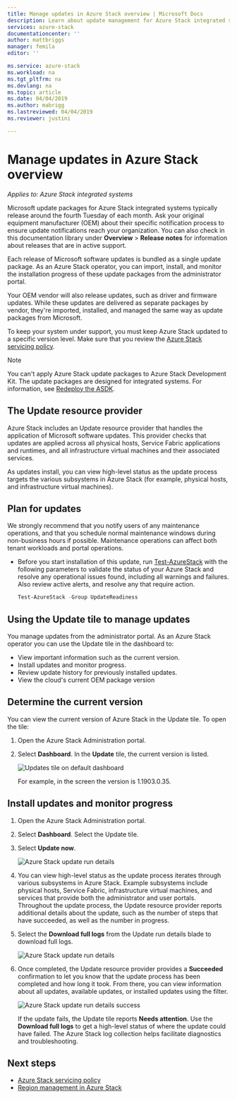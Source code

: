```yaml
---
title: Manage updates in Azure Stack overview | Microsoft Docs
description: Learn about update management for Azure Stack integrated systems.
services: azure-stack
documentationcenter: ''
author: mattbriggs
manager: femila
editor: ''

ms.service: azure-stack
ms.workload: na
ms.tgt_pltfrm: na
ms.devlang: na
ms.topic: article
ms.date: 04/04/2019
ms.author: mabrigg
ms.lastreviewed: 04/04/2019
ms.reviewer: justini

---
```

# Manage updates in Azure Stack overview

*Applies to: Azure Stack integrated systems*

Microsoft update packages for Azure Stack integrated systems typically release around the fourth Tuesday of each month. Ask your original equipment manufacturer (OEM) about their specific notification process to ensure update notifications reach your organization. You can also check in this documentation library under **Overview** > **Release notes** for information about releases that are in active support. 

Each release of Microsoft software updates is bundled as a single update package. As an Azure Stack operator, you can import, install, and monitor the installation progress of these update packages from the administrator portal. 

Your OEM vendor will also release updates, such as driver and firmware updates. While these updates are delivered as separate packages by vendor, they're imported, installed, and managed the same way as update packages from Microsoft.

To keep your system under support, you must keep Azure Stack updated to a specific version level. Make sure that you review the [Azure Stack servicing policy](azure-stack-servicing-policy.md).

> [!NOTE]
> You can't apply Azure Stack update packages to Azure Stack Development Kit. The update packages are designed for integrated systems. For information, see [Redeploy the ASDK](/azure-stack/asdk).

## The Update resource provider

Azure Stack includes an Update resource provider that handles the application of Microsoft software updates. This provider checks that updates are applied across all physical hosts, Service Fabric applications and runtimes, and all infrastructure virtual machines and their associated services.

As updates install, you can view high-level status as the update process targets the various subsystems in Azure Stack (for example, physical hosts, and infrastructure virtual machines).

## Plan for updates

We strongly recommend that you notify users of any maintenance operations, and that you schedule normal maintenance windows during non-business hours if possible. Maintenance operations can affect both tenant workloads and portal operations.

- Before you start installation of this update, run [Test-AzureStack](azure-stack-diagnostic-test.md) with the following parameters to validate the status of your Azure Stack and resolve any operational issues found, including all warnings and failures. Also review active alerts, and resolve any that require action.  

  ```powershell
  Test-AzureStack -Group UpdateReadiness
  ``` 

## Using the Update tile to manage updates

You manage updates from the administrator portal. As an Azure Stack operator you can use the Update tile in the dashboard to:

- View important information such as the current version.
- Install updates and monitor progress.
- Review update history for previously installed updates.
- View the cloud's current OEM package version
 
## Determine the current version

You can view the current version of Azure Stack in the Update tile. To open the tile:

1. Open the Azure Stack Administration portal.
2. Select **Dashboard**. In the **Update** tile, the current version is listed. 

    ![Updates tile on default dashboard](./media/azure-stack-updates/image1.png)

    For example, in the screen the version is 1.1903.0.35.

## Install updates and monitor progress


1. Open the Azure Stack Administration portal.
2. Select **Dashboard**. Select the Update tile.
3. Select **Update now**.

    ![Azure Stack update run details](media/azure-stack-updates/azure-stack-update-button.png)

4.  You can view high-level status as the update process iterates through various subsystems in Azure Stack. Example subsystems include physical hosts, Service Fabric, infrastructure virtual machines, and services that provide both the administrator and user portals. Throughout the update process, the Update resource provider reports additional details about the update, such as the number of steps that have succeeded, as well as the number in progress.

5. Select the **Download full logs** from the Update run details blade to download full logs.

    ![Azure Stack update run details](media/azure-stack-updates/update-run-details.png)

6. Once completed, the Update resource provider provides a **Succeeded** confirmation to let you know that the update process has been completed and how long it took. From there, you can view information about all updates, available updates, or installed updates using the filter.

    ![Azure Stack update run details success](media/azure-stack-updates/update-success.png)

   If the update fails, the Update tile reports **Needs attention**. Use the **Download full logs** to get a high-level status of where the update could have failed. The Azure Stack log collection helps facilitate diagnostics and troubleshooting.

## Next steps

- [Azure Stack servicing policy](azure-stack-servicing-policy.md) 
- [Region management in Azure Stack](azure-stack-region-management.md)
